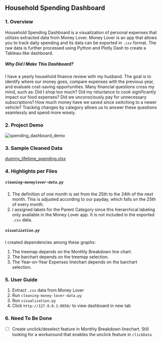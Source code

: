 
## Household Spending Dashboard

### 1. Overview
Household Spending Dashboard is a visualization of personal expenses that utilizes extracted data from Money Lover. Money Lover is an app that allows you to track daily spending and its data can be exported in `.csv` format. The raw data is further processed using Python and Plotly Dash to create a Tableau-like dashboard.

##### Why Did I Make This Dashboard?
I have a yearly household finance review with my husband. The goal is to identify where our money goes, compare expenses with the previous year, and evaluate cost-saving opportunities. Many financial questions cross my mind, such as: Did I shop too much? Did my reluctance to cook significantly impact our food expenses? Did we unconsciously pay for unnecessary subscriptions? How much money have we saved since switching to a newer vehicle? Tracking changes by category allows us to answer these questions seamlessly and spend more wisely.

### 2. Project Demo
![spending_dashboard_demo](https://github.com/user-attachments/assets/c15535f6-9999-444c-8933-749012410aca)

### 3. Sample Cleaned Data
[dummy_lifetime_spending.xlsx](https://github.com/user-attachments/files/22680074/dummy_lifetime_spending.xlsx)

### 4. Highlights per Files

##### `cleaning-moneylover-data.py`
1. The definition of one month is set from the 25th to the 24th of the next month. This is adjusted according to our payday, which falls on the 25th of every month.
2. I assigned labels for the Parent Category since this hierarchical labeling only available in the Money Lover app. It is not included in the exported `.csv` data.

##### `visualization.py`
I created dependencies among these graphs:
1. The treemap depends on the Monthly Breakdown line chart.
2. The barchart depends on the treemap selection.
3. The Year-on-Year Expenses linechart depends on the barchart selection. 

### 5. User Guide
1. Extract `.csv` data from Money Lover
2. Run `cleaning-money-lover-data.py` 
3. Run `visualization.py` 
4. Click `http://127.0.0.1:8050/` to view dashboard in new tab

### 6. Need To Be Done
- [ ] Create unclick/deselect feature in Monthly Breakdown linechart. Still looking for a workaround that enables the unclick feature in `clickData`
